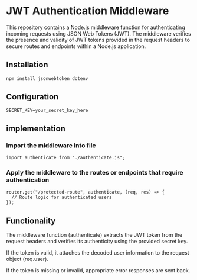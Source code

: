 # JWT Authentication Middleware

This repository contains a Node.js middleware function for authenticating incoming requests using JSON Web Tokens (JWT). The middleware verifies the presence and validity of JWT tokens provided in the request headers to secure routes and endpoints within a Node.js application.

## Installation

```bash
npm install jsonwebtoken dotenv
```

## Configuration

```env
SECRET_KEY=your_secret_key_here
```

## implementation

### Import the middleware into file

```node
import authenticate from "./authenticate.js";
```

### Apply the middleware to the routes or endpoints that require authentication

```node
router.get("/protected-route", authenticate, (req, res) => {
  // Route logic for authenticated users
});
```

## Functionality

The middleware function (authenticate) extracts the JWT token from the request headers and verifies its authenticity using the provided secret key.

If the token is valid, it attaches the decoded user information to the request object (req.user).

If the token is missing or invalid, appropriate error responses are sent back.
